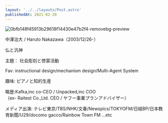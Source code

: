 ```yaml
---
layout: '../../layouts/Post.astro'
publishedAt: 2021-02-20
---
```


![0bfb148f45913b29618f14430e47b2f4-removebg-preview](https://user-images.githubusercontent.com/124674475/220978926-9117381f-6b78-4a20-9401-93110fa6dc1d.png)

中澤治大 / Haruto Nakazawa（2003/12/26-）

仏と汎神

主題： 社会彫刻と啓蒙活動

Fav: instructional design/mechanism design/Multi-Agent System 

趣味: ピアノと知的生産

略歴:Kafka,inc co-CEO / Unpacked,inc COO  
（ex- Raitest Co.,Ltd. CEO / ヤフー事業プランアドバイザー）

メディア出演: テレビ東京/TBS/NHK/文春/Newspics/TOKYOFM/日経BP/日本教育新聞/U29/docomo gacco/Rainbow Town FM ...etc
